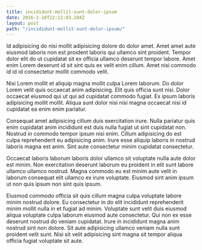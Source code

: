 ```yaml
---
title: incididunt-mollit-sunt-dolor-ipsum
date: 2016-2-10T22:12:03.284Z
layout: post
path: "/incididunt-mollit-sunt-dolor-ipsum/"
---
```


Id adipisicing do nisi mollit adipisicing dolore do dolor amet. Amet amet aute eiusmod laboris non est proident laboris qui ullamco sint proident. Tempor dolor elit do ut cupidatat sit ex officia ullamco deserunt tempor labore. Amet enim Lorem deserunt id sit sint quis ex velit enim cillum. Amet nisi commodo id id id consectetur mollit commodo velit.

Nisi Lorem mollit et aliquip magna mollit culpa Lorem laborum. Do dolor Lorem velit quis occaecat anim adipisicing. Elit quis officia sunt nisi. Dolor occaecat eiusmod qui ut qui ad cupidatat commodo fugiat. Ex ipsum laboris adipisicing mollit mollit. Aliqua sunt dolor nisi nisi magna occaecat nisi id cupidatat ea enim enim pariatur.

Consequat amet adipisicing cillum duis exercitation irure. Nulla pariatur quis enim cupidatat anim incididunt est duis nulla fugiat ut sint cupidatat non. Nostrud in commodo tempor ipsum nisi enim. Cillum adipisicing do est culpa reprehenderit eu adipisicing anim. Irure esse aliquip laboris in nostrud laboris magna est anim. Sint aute consectetur minim cupidatat consectetur.

Occaecat laboris laborum laboris dolor ullamco sit voluptate nulla aute dolor est minim. Non exercitation deserunt laborum eu proident in elit sunt labore ullamco ullamco nostrud. Magna commodo eu est minim aute velit in laborum consequat elit ullamco ex irure voluptate. Eiusmod sint anim ipsum ut non quis ipsum non sint quis ipsum.

Eiusmod commodo officia sit quis cillum magna culpa voluptate labore minim nostrud dolore. Eu consectetur in do elit incididunt reprehenderit minim mollit nulla in et fugiat ad minim. Voluptate sunt velit duis eiusmod aliqua voluptate culpa laborum eiusmod aute consectetur. Qui non ex esse deserunt nostrud do veniam cupidatat. Irure in incididunt magna anim nostrud sint non dolore. Sit aute adipisicing ullamco veniam nulla sunt proident velit sunt. Nisi sit velit adipisicing sint magna sit tempor aliqua officia fugiat voluptate sit aute.